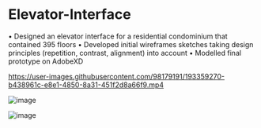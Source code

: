 # Elevator-Interface

•	Designed an elevator interface for a residential condominium that contained 395 floors 
•	Developed initial wireframes sketches taking design principles (repetition, contrast, alignment) into account
•	Modelled final prototype on AdobeXD

https://user-images.githubusercontent.com/98179191/193359270-b438961c-e8e1-4850-8a31-451f2d8a66f9.mp4


![image](https://user-images.githubusercontent.com/98179191/193359544-0add61a5-611a-4a51-a7ae-1f01d8bcb734.png)


![image](https://user-images.githubusercontent.com/98179191/193359558-82c88e9c-fa04-46e1-80ff-03e94a4ae647.png)






